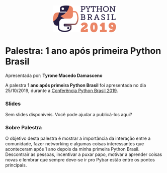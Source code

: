 <p align="center"><img src="../../logo_python_brasil_2019-01.svg" width="200"></p>

# Palestra: 1 ano após primeira Python Brasil
Apresentada por: **Tyrone Macedo Damasceno**


A palestra **1 ano após primeira Python Brasil** foi apresentada no dia 25/10/2019, durante a [Conferência Python Brasil 2019](http://2019.pythonbrasil.org.br).



### Slides

Sem slides disponíveis. Você pode ajudar a publicá-los aqui?



### Sobre Palestra
O objetivo desta palestra é mostrar a importância da interação entre a comunidade, fazer networking e algumas coisas interessantes que aconteceram após 1 ano depois da minha primeira Python Brasil.
Descontrair as pessoas, incentivar a puxar papo, motivar a aprender coisas novas e lembrar que sempre deve-se ir pro Pybar estão entre os pontos principais.




